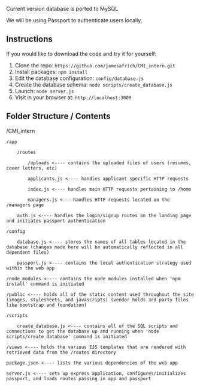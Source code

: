 Current version database is ported to MySQL

We will be using Passport to authenticate users locally, 

## Instructions

If you would like to download the code and try it for yourself:

1. Clone the repo: `https://github.com/jamesafrich/CMI_intern.git`
2. Install packages: `npm install`
3. Edit the database configuration: `config/database.js`
4. Create the database schema: `node scripts/create_database.js`
5. Launch: `node server.js`
6. Visit in your browser at: `http://localhost:3000`

## Folder Structure / Contents

/CMI_intern

    /app

        /routes

            /uploads <---- contains the uploaded files of users (resumes, cover letters, etc)

            applicants.js <---- handles applicant specific HTTP requests

            index.js <---- handles main HTTP requests pertaining to /home

            managers.js <----handles HTTP requests located on the /managers page

        auth.js <---- handles the login/signup routes on the landing page and initiates passport authentication

    /config

        database.js <---- stores the names of all tables located in the database (changes made here will be automatically reflected in all dependent files)

        passport.js <---- contains the local authentication strategy used within the web app

    /node_modules <---- contains the node modules installed when 'npm install' command is initiated

    /public <---- holds all of the static content used throughout the site (images, stylesheets, and javascripts) (vendor holds 3rd party files like bootstrap and foundation)

    /scripts

        create_database.js <---- contains all of the SQL scripts and connections to get the database up and running when 'node scripts/create_database' command is initiated

    /views <---- holds the various EJS templates that are rendered with retrieved data from the /routes directory

    package.json <---- lists the various dependencies of the web app

    server.js <---- sets up express application, configures/initializes passport, and loads routes passing in app and passport
